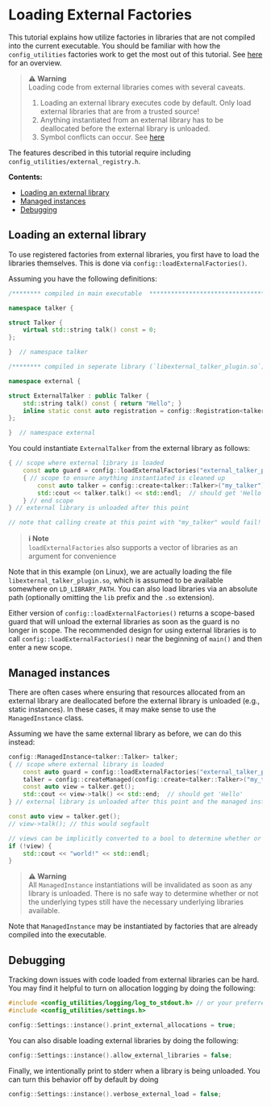 # Loading External Factories
This tutorial explains how utilize factories in libraries that are not compiled into the current executable.
You should be familiar with how the `config_utilities` factories work to get the most out of this tutorial.
See [here](Factories.md) for an overview.

> **:warning: Warning**<br>
> Loading code from external libraries comes with several caveats.
>   1. Loading an external library executes code by default. Only load external libraries that are from a trusted source!
>   2. Anything instantiated from an external library has to be deallocated before the external library is unloaded.
>   3. Symbol conflicts can occur. See [here](https://www.boost.org/doc/libs/1_64_0/doc/html/boost_dll/tutorial.html#boost_dll.tutorial.symbol_shadowing_problem__linux_)

The features described in this tutorial require including `config_utilities/external_registry.h`.

**Contents:**
- [Loading an external library](#loading-an-external-library)
- [Managed instances](#managed-instances)
- [Debugging](#debugging)

## Loading an external library
To use registered factories from external libraries, you first have to load the libraries themselves.
This is done via `config::loadExternalFactories()`.

Assuming you have the following definitions:
```c++
/******** compiled in main executable  **********************************************************************/

namespace talker {

struct Talker {
    virtual std::string talk() const = 0;
};

}  // namespace talker

/******** compiled in seperate library (`libexternal_talker_plugin.so`) *************************************/

namespace external {

struct ExternalTalker : public Talker {
    std::string talk() const { return "Hello"; }
    inline static const auto registration = config::Registration<talker::Talker, ExternalTalker>("my_talker");
};

}  // namespace external
```

You could instantiate `ExternalTalker` from the external library as follows:
```c++
{ // scope where external library is loaded
    const auto guard = config::loadExternalFactories("external_talker_plugin");
    { // scope to ensure anything instantiated is cleaned up
        const auto talker = config::create<talker::Talker>("my_talker");
        std::cout << talker.talk() << std::endl;  // should get 'Hello'
    } // end scope
} // external library is unloaded after this point

// note that calling create at this point with "my_talker" would fail!
```

> **ℹ️ Note**<br>
> `loadExternalFactories` also supports a vector of libraries as an argument for convenience

Note that in this example (on Linux), we are actually loading the file `libexternal_talker_plugin.so`, which is assumed to be available somewhere on `LD_LIBRARY_PATH`.
You can also load libraries via an absolute path (optionally omitting the `lib` prefix and the `.so` extension).

Either version of `config::loadExternalFactories()` returns a scope-based guard that will unload the external libraries as soon as the guard is no longer in scope.
The recommended design for using external libraries is to call `config::loadExternalFactories()` near the beginning of `main()` and then enter a new scope.

## Managed instances

There are often cases where ensuring that resources allocated from an external library are deallocated before the external library is unloaded (e.g., static instances).
In these cases, it may make sense to use the `ManagedInstance` class.

Assuming we have the same external library as before, we can do this instead:
```c++
config::ManagedInstance<talker::Talker> talker;
{ // scope where external library is loaded
    const auto guard = config::loadExternalFactories("external_talker_plugin");
    talker = config::createManaged(config::create<talker::Talker>("my_talker"));
    const auto view = talker.get();
    std::cout << view->talk() << std::end;  // should get 'Hello'
} // external library is unloaded after this point and the managed instance is no longer valid

const auto view = talker.get();
// view->talk(); // this would segfault

// views can be implicitly converted to a bool to determine whether or not they are valid
if (!view) {
    std::cout << "world!" << std::endl;
}
```

> **:warning: Warning**<br>
> All `ManagedInstance` instantiations will be invalidated as soon as any library is unloaded.
> There is no safe way to determine whether or not the underlying types still have the necessary underlying libraries available.

Note that `ManagedInstance` may be instantiated by factories that are already compiled into the executable.

## Debugging

Tracking down issues with code loaded from external libraries can be hard.
You may find it helpful to turn on allocation logging by doing the following:
```c++
#include <config_utilities/logging/log_to_stdout.h> // or your preferred logger
#include <config_utilities/settings.h>

config::Settings::instance().print_external_allocations = true;
```

You can also disable loading external libraries by doing the following:
```c++
config::Settings::instance().allow_external_libraries = false;
```

Finally, we intentionally print to stderr when a library is being unloaded.
You can turn this behavior off by default by doing
```c++
config::Settings::instance().verbose_external_load = false;
```
